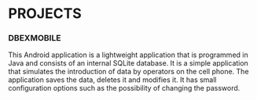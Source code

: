 # PROJECTS


### DBEXMOBILE

This Android application is a lightweight application that is programmed in Java and consists of an internal SQLite database. It is a simple application that simulates the introduction of data by operators on the cell phone. The application saves the data, deletes it and modifies it. It has small configuration options such as the possibility of changing the password.